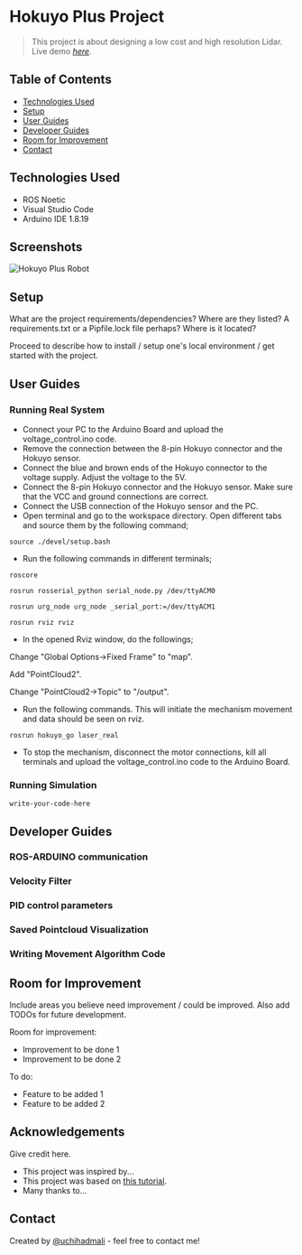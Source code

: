 # Hokuyo Plus Project
> This project is about designing a low cost and high resolution Lidar.
> Live demo [_here_](https://www.example.com). <!-- If you have the project hosted somewhere, include the link here. -->

## Table of Contents
* [Technologies Used](#technologies-used)
* [Setup](#setup)
* [User Guides](#user-guides)
* [Developer Guides](#developer-guides)
* [Room for Improvement](#room-for-improvement)
* [Contact](#contact)
<!-- * [License](#license) -->


## Technologies Used
- ROS Noetic 
- Visual Studio Code
- Arduino IDE 1.8.19

## Screenshots
![Hokuyo Plus Robot](./img/screenshot.png)

## Setup
What are the project requirements/dependencies? Where are they listed? A requirements.txt or a Pipfile.lock file perhaps? Where is it located?

Proceed to describe how to install / setup one's local environment / get started with the project.


## User Guides
### Running Real System
- Connect your PC to the Arduino Board and upload the voltage_control.ino code.
- Remove the connection between the 8-pin Hokuyo connector and the Hokuyo sensor.
- Connect the blue and brown ends of the Hokuyo connector to the voltage supply. Adjust the voltage to the 5V.
- Connect the 8-pin Hokuyo connector and the Hokuyo sensor. Make sure that the VCC and ground connections are correct.
- Connect the USB connection of the Hokuyo sensor and the PC.
- Open terminal and go to the workspace directory. Open different tabs and source them by the following command;

`source ./devel/setup.bash`
- Run the following commands in different terminals;

`roscore`

`rosrun rosserial_python serial_node.py /dev/ttyACM0`

`rosrun urg_node urg_node _serial_port:=/dev/ttyACM1`

`rosrun rviz rviz`
- In the opened Rviz window, do the followings;

Change "Global Options->Fixed Frame" to "map".

Add "PointCloud2".

Change "PointCloud2->Topic" to "/output".

- Run the following commands. This will initiate the mechanism movement and data should be seen on rviz.

`rosrun hokuyo_go laser_real`

- To stop the mechanism, disconnect the motor connections, kill all terminals and upload the voltage_control.ino code to the Arduino Board.
### Running Simulation
`write-your-code-here`


## Developer Guides
### ROS-ARDUINO communication

### Velocity Filter

### PID control parameters

### Saved Pointcloud Visualization

### Writing Movement Algorithm Code


## Room for Improvement
Include areas you believe need improvement / could be improved. Also add TODOs for future development.

Room for improvement:
- Improvement to be done 1
- Improvement to be done 2

To do:
- Feature to be added 1
- Feature to be added 2


## Acknowledgements
Give credit here.
- This project was inspired by...
- This project was based on [this tutorial](https://www.example.com).
- Many thanks to...


## Contact
Created by [@uchihadmali](https://www.flynerd.pl/) - feel free to contact me!


<!-- Optional -->
<!-- ## License -->
<!-- This project is open source and available under the [... License](). -->

<!-- You don't have to include all sections - just the one's relevant to your project -->
